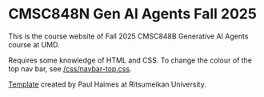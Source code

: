# CMSC848N Gen AI Agents Fall 2025

This is the course website of Fall 2025 CMSC848B Generative AI Agents course at UMD. 


Requires some knowledge of HTML and CSS. To change the colour of the top nav bar, see [/css/navbar-top.css](https://github.com/paulhaimes/syllabus-template/blob/main/css/navbar-top.css).

[Template](https://github.com/paulhaimes/syllabus-template) created by Paul Haimes at Ritsumeikan University.
